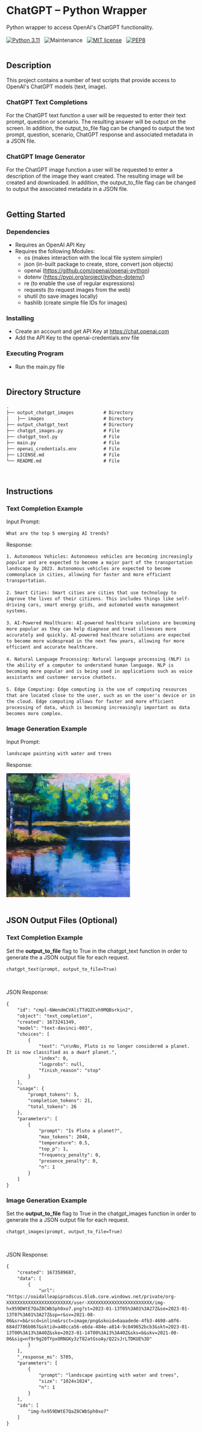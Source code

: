 # ChatGPT – Python Wrapper
Python wrapper to access OpenAI's ChatGPT functionality.
<br /><br />
[![Python 3.11](https://img.shields.io/badge/python-3.11-blue.svg?style=for-the-badge&logo=python&logoColor=ffdd54)](https://www.python.org/downloads/release/python-3111/)&nbsp;&nbsp;
![Maintenance](https://img.shields.io/badge/Maintained-YES-green.svg?style=for-the-badge)&nbsp;&nbsp;
[![MIT license](https://img.shields.io/badge/License-MIT-orange.svg?style=for-the-badge)](https://mit-license.org/)&nbsp;&nbsp;
[![PEP8](https://img.shields.io/badge/code%20style-PEP8-green.svg?style=for-the-badge)](https://www.python.org/dev/peps/pep-0008/)&nbsp;&nbsp;
<br /><br />

<!-- DESCRIPTION -->
## Description
This project contains a number of test scripts that provide access to OpenAI's ChatGPT models (text, image).
### ChatGPT Text Completions
For the ChatGPT text function a user will be requested to enter their text prompt, question or scenario. The resulting answer will be output on the screen. In addition, the output_to_file flag can be changed to output the text prompt, question, scenario, ChatGPT response and associated metadata in a JSON file.
### ChatGPT Image Generator
For the ChatGPT image function a user will be requested to enter a description of the image they want created. The resulting image will be created and downloaded. In addition, the output_to_file flag can be changed to output the associated metadata in a JSON file.
<br /><br />

<!-- GETTING STARTED -->
## Getting Started
### Dependencies
- Requires an OpenAI API Key
- Requires the following Modules:
    - os (makes interaction with the local file system simpler)
    - json (in-built package to create, store, convert json objects)
    - openai (https://github.com/openai/openai-python)
    - dotenv (https://pypi.org/project/python-dotenv/)
    - re (to enable the use of regular expressions)
    - requests (to request images from the web)
    - shutil (to save images locally)
    - hashlib (create simple file IDs for images)

### Installing
- Create an account and get API Key at https://chat.openai.com
- Add the API Key to the openai-credentials.env file

### Executing Program
- Run the main.py file
<br /><br />

<!-- DIRECTORY STRUCTURE -->
## Directory Structure

    .
    ├── output_chatgpt_images           # Directory
    │   ├── images                      # Directory
    ├── output_chatgpt_text             # Directory
    ├── chatgpt_images.py               # File
    ├── chatgpt_text.py                 # File
    ├── main.py                         # File
    ├── openai_credentials.env          # File
    ├── LICENSE.md                      # File
    └── README.md                       # File
<br />

<!-- INSTRUCTIONS -->
## Instructions

### Text Completion Example

Input Prompt:
```text
What are the top 5 emerging AI trends?
```
Response:
```text
1. Autonomous Vehicles: Autonomous vehicles are becoming increasingly popular and are expected to become a major part of the transportation landscape by 2023. Autonomous vehicles are expected to become commonplace in cities, allowing for faster and more efficient transportation.

2. Smart Cities: Smart cities are cities that use technology to improve the lives of their citizens. This includes things like self-driving cars, smart energy grids, and automated waste management systems.

3. AI-Powered Healthcare: AI-powered healthcare solutions are becoming more popular as they can help diagnose and treat illnesses more accurately and quickly. AI-powered healthcare solutions are expected to become more widespread in the next few years, allowing for more efficient and accurate healthcare.

4. Natural Language Processing: Natural language processing (NLP) is the ability of a computer to understand human language. NLP is becoming more popular and is being used in applications such as voice assistants and customer service chatbots.

5. Edge Computing: Edge computing is the use of computing resources that are located close to the user, such as on the user's device or in the cloud. Edge computing allows for faster and more efficient processing of data, which is becoming increasingly important as data becomes more complex.
```


### Image Generation Example

Input Prompt:
```text
landscape painting with water and trees
```
Response:

<img src="/output_chatgpt_images/images/img-hx959DWtE7QaZ8CWbSph0xo7.png" width=65% height=65%>
<br /><br />

<!-- JSON OUTPUT FILES -->
## JSON Output Files (Optional)

### Text Completion Example
Set the <b>output_to_file</b> flag to True in the chatgpt_text function in order to generate the a JSON output file for each request.
```text
chatgpt_text(prompt, output_to_file=True)
```
<br />

JSON Response:
```text
{
    "id": "cmpl-6WendmCVAliTTdQZCvh9MQBsrkin2",
    "object": "text_completion",
    "created": 1673241349,
    "model": "text-davinci-003",
    "choices": [
        {
            "text": "\n\nNo, Pluto is no longer considered a planet. It is now classified as a dwarf planet.",
            "index": 0,
            "logprobs": null,
            "finish_reason": "stop"
        }
    ],
    "usage": {
        "prompt_tokens": 5,
        "completion_tokens": 21,
        "total_tokens": 26
    },
    "parameters": [
        {
            "prompt": "Is Pluto a planet?",
            "max_tokens": 2048,
            "temperature": 0.5,
            "top_p": 1,
            "frequency_penalty": 0,
            "presence_penalty": 0,
            "n": 1
        }
    ]
}
```

### Image Generation Example
Set the <b>output_to_file</b> flag to True in the chatgpt_images function in order to generate the a JSON output file for each request.
```text
chatgpt_images(prompt, output_to_file=True)
```
<br />

JSON Response:
```text
{
    "created": 1673589687,
    "data": [
        {
            "url": "https://oaidalleapiprodscus.blob.core.windows.net/private/org-XXXXXXXXXXXXXXXXXXXXXXXX/user-XXXXXXXXXXXXXXXXXXXXXXXX/img-hx959DWtE7QaZ8CWbSph0xo7.png?st=2023-01-13T05%3A01%3A27Z&se=2023-01-13T07%3A01%3A27Z&sp=r&sv=2021-08-06&sr=b&rscd=inline&rsct=image/png&skoid=6aaadede-4fb3-4698-a8f6-684d7786b067&sktid=a48cca56-e6da-484e-a814-9c849652bcb3&skt=2023-01-13T00%3A13%3A40Z&ske=2023-01-14T00%3A13%3A40Z&sks=b&skv=2021-08-06&sig=nf9r9g20TYpxORNGKy3zT82atGsoAy/Q22sJrLTDKUE%3D"
        }
    ],
    "_response_ms": 5705,
    "parameters": [
        {
            "prompt": "landscape painting with water and trees",
            "size": "1024x1024",
            "n": 1
        }
    ],
    "ids": [
        "img-hx959DWtE7QaZ8CWbSph0xo7"
    ]
}
```
